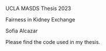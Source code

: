 UCLA  MASDS Thesis 2023

Fairness in Kidney Exchange

Sofia Alcazar

Please find the code used in my thesis.
